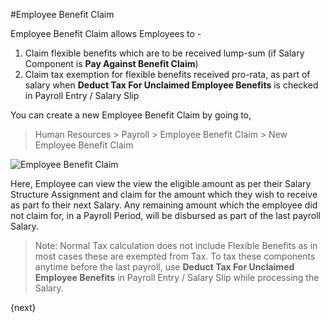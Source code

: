 <!-- add-breadcrumbs -->
#Employee Benefit Claim

Employee Benefit Claim allows Employees to -
 1. Claim flexible benefits which are to be received lump-sum (if Salary Component is **Pay Against Benefit Claim**)
 2. Claim tax exemption for flexible benefits received pro-rata, as part of salary when **Deduct Tax For Unclaimed Employee Benefits** is checked in Payroll Entry / Salary Slip

You can create a new Employee Benefit Claim by going to,
> Human Resources > Payroll > Employee Benefit Claim > New Employee Benefit Claim

<img class="screenshot" alt="Employee Benefit Claim" src="{{docs_base_url}}/assets/img/human-resources/employee-benefit-claim.png">

Here, Employee can view the view the eligible amount as per their Salary Structure Assignment and claim for the amount which they wish to receive as part fo their next Salary. Any remaining amount which the employee did not claim for, in a Payroll Period, will be disbursed as part of the last payroll Salary.

> Note: Normal Tax calculation does not include Flexible Benefits as in most cases these are exempted from Tax. To tax these components anytime before the last payroll, use **Deduct Tax For Unclaimed Employee Benefits** in Payroll Entry / Salary Slip while processing the Salary.

{next}
